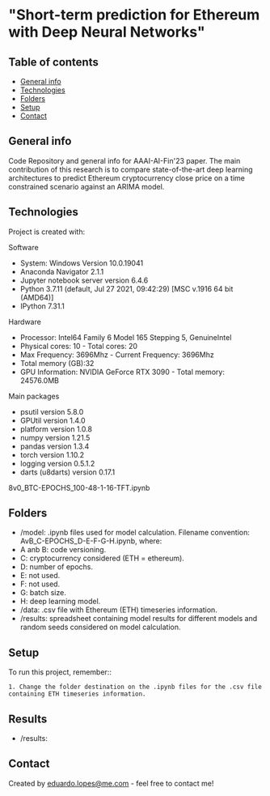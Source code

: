 #  "Short-term prediction for Ethereum with Deep Neural Networks"

## Table of contents
* [General info](#general-info)
* [Technologies](#technologies)
* [Folders](#folders)
* [Setup](#setup)
* [Contact](#Contact)

## General info
Code Repository and general info for AAAI-AI-Fin'23 paper. The main contribution of this research is to compare state-of-the-art deep learning architectures to predict Ethereum cryptocurrency close price on a time constrained scenario against an ARIMA model.
	
## Technologies
Project is created with:


Software
* System: Windows Version 10.0.19041
* Anaconda Navigator 2.1.1
* Jupyter notebook server version 6.4.6
* Python 3.7.11 (default, Jul 27 2021, 09:42:29) [MSC v.1916 64 bit (AMD64)]
* IPython 7.31.1

Hardware
* Processor: Intel64 Family 6 Model 165 Stepping 5, GenuineIntel
* Physical cores: 10  - Total cores: 20
* Max Frequency: 3696Mhz  - Current Frequency: 3696Mhz
* Total memory (GB):32
* GPU Information:  NVIDIA GeForce RTX 3090 - Total memory: 24576.0MB

Main packages
* psutil version 5.8.0
* GPUtil version 1.4.0
* platform version 1.0.8
* numpy version 1.21.5
* pandas version 1.3.4
* torch version 1.10.2
* logging version 0.5.1.2
* darts (u8darts) version 0.17.1

8v0_BTC-EPOCHS_100-48-1-16-TFT.ipynb

## Folders
* /model: .ipynb files used for model calculation. Filename convention: AvB_C-EPOCHS_D-E-F-G-H.ipynb, where:
* A anb B: code versioning.
* C: cryptocurrency considered (ETH = ethereum).
* D: number of epochs.
* E: not used.
* F: not used.
* G: batch size.
* H: deep learning model.
* /data: .csv file with Ethereum (ETH) timeseries information.
* /results: spreadsheet containing model results for different models and random seeds considered on model calculation.
	
## Setup
To run this project, remember::

```
1. Change the folder destination on the .ipynb files for the .csv file containing ETH timeseries information.

```

## Results
* /results:


## Contact
Created by eduardo.lopes@me.com - feel free to contact me!


